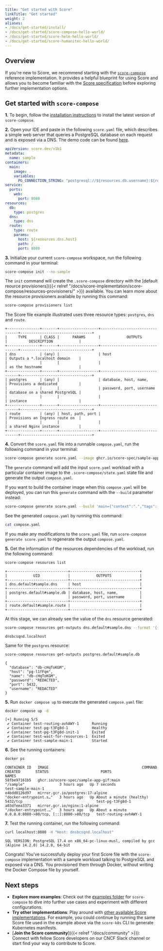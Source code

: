 ```yaml
---
title: "Get started with Score"
linkTitle: "Get started"
weight: 2
aliases:
- /docs/get-started/install/
- /docs/get-started/score-compose-hello-world/
- /docs/get-started/score-helm-hello-world/
- /docs/get-started/score-humanitec-hello-world/
---
```


## Overview

If you're new to Score, we recommend starting with the [`score-compose`](/docs/score-implementation/score-compose) reference implementation. It provides a helpful blueprint for using Score and allows you to become familiar with the [Score specification](/docs/score-specification/score-spec-reference) before exploring further implementation options.

## Get started with `score-compose`

**1.** To begin, follow the [installation instructions](/docs/score-implementation/score-compose/installation) to install the latest version of `score-compose`.

**2.** Open your IDE and paste in the following `score.yaml` file, which describes a simple web server that queries a PostgreSQL database on each request and is exposed via a DNS. The demo code can be found [here](https://github.com/score-spec/sample-app-gif/blob/main/score.yaml).

```yaml
apiVersion: score.dev/v1b1
metadata:
  name: sample
containers:
  main:
    image: .
    variables:
      PG_CONNECTION_STRING: "postgresql://${resources.db.username}:${resources.db.password}@${resources.db.host}:${resources.db.port}/${resources.db.database}?sslmode=disable"
service:
  ports:
    web:
      port: 8080
resources:
  db:
    type: postgres
  dns:
    type: dns
  route:
    type: route
    params:
      host: ${resources.dns.host}
      path: /
      port: 8080
```

**3.** Initialize your current `score-compose` workspace, run the following command in your terminal: 

```bash
score-compose init --no-sample
```

The `init` command will create the `.score-compose` directory with the [default reource provisioners]({{< relref "/docs/score-implementation/score-compose/resources-provisioners/" >}}) available. You can learn more about the resource provisioners available by running this command:

```bash
score-compose provisioners list
```

The Score file example illustrated uses three resource types: `postgres`, `dns` and `route`.

```none
+---------------+-------+------------------+--------------------------------+---------------------------------+
|     TYPE      | CLASS |      PARAMS      |            OUTPUTS             |          DESCRIPTION            |
+---------------+-------+------------------+--------------------------------+---------------------------------+
| dns           | (any) |                  | host                           | Outputs a *.localhost domain    |
|               |       |                  |                                | as the hostname                 |
+---------------+-------+------------------+--------------------------------+---------------------------------+
| postgres      | (any) |                  | database, host, name,          | Provisions a dedicated          |
|               |       |                  | password, port, username       | database on a shared PostgreSQL |
|               |       |                  |                                | instance                        |
+---------------+-------+------------------+--------------------------------+---------------------------------+
| route         | (any) | host, path, port |                                | Provisions an Ingress route on  |
|               |       |                  |                                | a shared Nginx instance         |
+---------------+-------+------------------+--------------------------------+---------------------------------+
```

**4.** Convert the `score.yaml` file into a runnable `compose.yaml`, run the following command in your terminal:

```bash
score-compose generate score.yaml --image ghcr.io/score-spec/sample-app-gif:main
```

The `generate` command will add the input `score.yaml` workload with a particular container image to the `.score-compose/state.yaml` state file and generate the output `compose.yaml`.

If you want to build the container image when this `compose.yaml` will be deployed, you can run this `generate` command with the `--build` parameter instead:

```bash
score-compose generate score.yaml --build 'main={"context":".","tags":["sample-app-gif:local"]}'
```

See the generated `compose.yaml` by running this command:

```bash
cat compose.yaml
```

If you make any modifications to the `score.yaml` file, run `score-compose generate score.yaml` to regenerate the output `compose.yaml`.

**5.** Get the information of the resources dependencies of the workload, run the following command:

```bash
score-compose resources list
```

```none
+----------------------------+--------------------------------+
|            UID             |            OUTPUTS             |
+----------------------------+--------------------------------+
| dns.default#sample.dns     | host                           |
+----------------------------+--------------------------------+
| postgres.default#sample.db | database, host, name,          |
|                            | password, port, username       |
+----------------------------+--------------------------------+
| route.default#sample.route |                                |
+----------------------------+--------------------------------+
```

At this stage, we can already see the value of the `dns` resource generated:

```bash
score-compose resources get-outputs dns.default#sample.dns --format '{{ .host }}'
```

```none
dnsbcsqnd.localhost
```

Same for the `postgres` resource:

```bash
score-compose resources get-outputs postgres.default#sample.db
```

```none
{
  "database": "db-cHqToKGM",
  "host": "pg-l1fFqm",
  "name": "db-cHqToKGM",
  "password": "REDACTED",
  "port": 5432,
  "username": "REDACTED"
}
```

**5.** Run `docker compose up` to execute the generated `compose.yaml` file:

```bash
docker compose up -d
```

```none
[+] Running 5/5
 ✔ Container test-routing-avhAWY-1      Running 
 ✔ Container test-pg-t3Fg8d-1           Healthy 
 ✔ Container test-pg-t3Fg8d-init-1      Exited 
 ✔ Container test-wait-for-resources-1  Exited
 ✔ Container test-sample-main-1         Started
```

**6.** See the running containers:

```bash
docker ps
```

```none
CONTAINER ID   IMAGE                                           COMMAND                  CREATED       STATUS                        PORTS                                     NAMES
58fbe97161b5   ghcr.io/score-spec/sample-app-gif:main          "/sample"                3 hours ago   Up 7 seconds                                                            test-sample-main-1
e4bdd0126d97   mirror.gcr.io/postgres:17-alpine                "docker-entrypoint.s…"   3 hours ago   Up About a minute (healthy)   5432/tcp                                  test-pg-t3Fg8d-1
a03dfeea3371   mirror.gcr.io/nginx:1-alpine                    "/docker-entrypoint.…"   3 hours ago   Up About a minute             0.0.0.0:8080->80/tcp, [::]:8080->80/tcp   test-routing-avhAWY-1
```

**7.** Test the running container, run the following command:

```bash
curl localhost:8080 -H "Host: dnsbcsqnd.localhost"
```

```none
SQL VERSION: PostgreSQL 17.4 on x86_64-pc-linux-musl, compiled by gcc (Alpine 14.2.0) 14.2.0, 64-bit
```

Congrats! You’ve successfully deploy your first Score file with the `score-compose` implementation with a sample workload talking to PostgreSQL and exposed via a DNS. You provisioned them through Docker, without writing the Docker Compose file by yourself.

## Next steps

- **Explore more examples**: Check out the [examples folder](https://github.com/score-spec/score-compose/tree/main/examples) for `score-compose` to dive into further use cases and experiment with different configurations.
- **Try other implementations**: Play around with [other available Score implementations](/docs/score-implementation/). For example, you could continue by running the same Score file used in the example above via the `score-k8s` CLI to generate Kubernetes manifests.
- [**Join the Score community**]({{< relref "/docs/community" >}}): Connect with fellow Score developers on our CNCF Slack channel or start find your way to contribute to Score.

